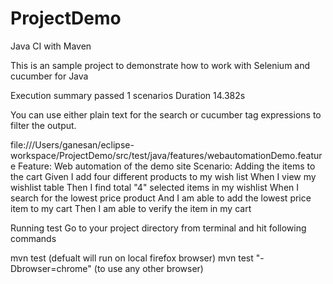 # ProjectDemo

Java CI with Maven


This is an sample project to demonstrate how to work with Selenium and cucumber for Java

Execution summary
 passed	1 scenarios
Duration	   14.382s 


You can use either plain text for the search or  cucumber tag expressions  to filter the output.

file:///Users/ganesan/eclipse-workspace/ProjectDemo/src/test/java/features/webautomationDemo.feature
Feature: Web automation of the demo site
Scenario: Adding the items to the cart
Given I add four different products to my wish list
When I view my wishlist table
Then I find total "4" selected items in my wishlist
When I search for the lowest price product
And I am able to add the lowest price item to my cart
Then I am able to verify the item in my cart


Running test
Go to your project directory from terminal and hit following commands

mvn test (defualt will run on local firefox browser)
mvn test "-Dbrowser=chrome" (to use any other browser)
